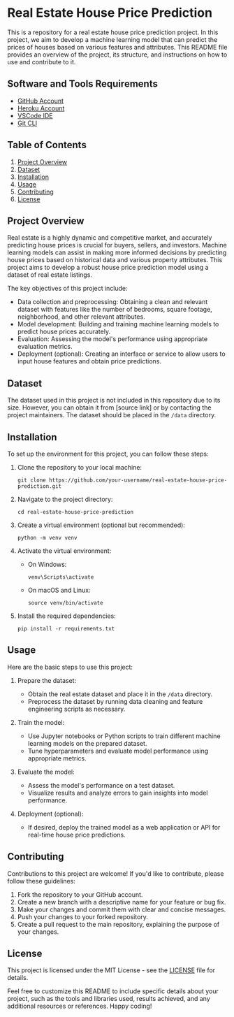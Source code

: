 # Real Estate House Price Prediction

This is a repository for a real estate house price prediction project. In this project, we aim to develop a machine learning model that can predict the prices of houses based on various features and attributes. This README file provides an overview of the project, its structure, and instructions on how to use and contribute to it.

## Software and Tools Requirements

- [GitHub Account](https://github.com/)
- [Heroku Account](https://www.heroku.com/)
- [VSCode IDE](https://code.visualstudio.com/)
- [Git CLI](https://git-scm.com/)


## Table of Contents

1. [Project Overview](#project-overview)
2. [Dataset](#dataset)
3. [Installation](#installation)
4. [Usage](#usage)
5. [Contributing](#contributing)
6. [License](#license)

## Project Overview

Real estate is a highly dynamic and competitive market, and accurately predicting house prices is crucial for buyers, sellers, and investors. Machine learning models can assist in making more informed decisions by predicting house prices based on historical data and various property attributes. This project aims to develop a robust house price prediction model using a dataset of real estate listings.

The key objectives of this project include:
- Data collection and preprocessing: Obtaining a clean and relevant dataset with features like the number of bedrooms, square footage, neighborhood, and other relevant attributes.
- Model development: Building and training machine learning models to predict house prices accurately.
- Evaluation: Assessing the model's performance using appropriate evaluation metrics.
- Deployment (optional): Creating an interface or service to allow users to input house features and obtain price predictions.

## Dataset

The dataset used in this project is not included in this repository due to its size. However, you can obtain it from [source link] or by contacting the project maintainers. The dataset should be placed in the `/data` directory.

## Installation

To set up the environment for this project, you can follow these steps:

1. Clone the repository to your local machine:

   ```
   git clone https://github.com/your-username/real-estate-house-price-prediction.git
   ```

2. Navigate to the project directory:

   ```
   cd real-estate-house-price-prediction
   ```

3. Create a virtual environment (optional but recommended):

   ```
   python -m venv venv
   ```

4. Activate the virtual environment:

   - On Windows:

     ```
     venv\Scripts\activate
     ```

   - On macOS and Linux:

     ```
     source venv/bin/activate
     ```

5. Install the required dependencies:

   ```
   pip install -r requirements.txt
   ```

## Usage

Here are the basic steps to use this project:

1. Prepare the dataset:
   - Obtain the real estate dataset and place it in the `/data` directory.
   - Preprocess the dataset by running data cleaning and feature engineering scripts as necessary.

2. Train the model:
   - Use Jupyter notebooks or Python scripts to train different machine learning models on the prepared dataset.
   - Tune hyperparameters and evaluate model performance using appropriate metrics.

3. Evaluate the model:
   - Assess the model's performance on a test dataset.
   - Visualize results and analyze errors to gain insights into model performance.

4. Deployment (optional):
   - If desired, deploy the trained model as a web application or API for real-time house price predictions.

## Contributing

Contributions to this project are welcome! If you'd like to contribute, please follow these guidelines:

1. Fork the repository to your GitHub account.
2. Create a new branch with a descriptive name for your feature or bug fix.
3. Make your changes and commit them with clear and concise messages.
4. Push your changes to your forked repository.
5. Create a pull request to the main repository, explaining the purpose of your changes.

## License

This project is licensed under the MIT License - see the [LICENSE](LICENSE) file for details.

Feel free to customize this README to include specific details about your project, such as the tools and libraries used, results achieved, and any additional resources or references. Happy coding!
